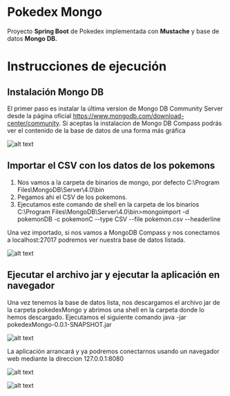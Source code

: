 # Pokedex Mongo

Proyecto **Spring Boot** de Pokedex implementada con **Mustache** y base de datos **Mongo DB.**


# Instrucciones de ejecución

## Instalación Mongo DB

El primer paso es instalar la última version de Mongo DB Community Server desde la página oficial https://www.mongodb.com/download-center/community. Si aceptas la instalacíon de Mongo DB Compass podrás ver el contenido de la base de datos de una forma más gráfica

![alt text](https://i.imgur.com/MPBMCrk.jpg)
## Importar el CSV con los datos de los pokemons
1.  Nos vamos a la carpeta de binarios de mongo, por defecto C:\Program Files\MongoDB\Server\4.0\bin
2.  Pegamos ahi el CSV de los pokemons.
3.  Ejecutamos este comando de shell en la carpeta de los binarios C:\Program Files\MongoDB\Server\4.0\bin>mongoimport -d pokemonDB -c pokemonC --type CSV --file pokemon.csv --headerline

Una vez importado, si nos vamos a MongoDB Compass y nos conectamos a localhost:27017 podremos ver nuestra base de datos listada.

![alt text](https://i.imgur.com/JP9453l.jpg) 
## Ejecutar el archivo jar y ejecutar la aplicación en navegador
Una vez tenemos la base de datos lista, nos descargamos el archivo jar de la carpeta pokedexMongo y abrimos una shell en la carpeta donde lo hemos descargado. Ejecutamos el siguiente comando java -jar pokedexMongo-0.0.1-SNAPSHOT.jar

![alt text](https://i.imgur.com/EPTAY51.jpg)

La aplicación arrancará y ya podremos conectarnos usando un navegador web mediante la direccion 127.0.0.1:8080

![alt text](https://i.imgur.com/wxFla6f.jpg)

![alt text](https://i.imgur.com/bI6OE5P.jpg)
